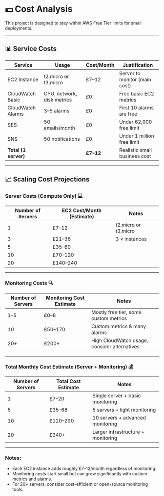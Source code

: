 # 💵 Cost Analysis

This project is designed to stay within AWS Free Tier limits for small deployments.

---

## 📊 Service Costs

| Service              | Usage                      | Cost/Month | Justification                 |
| -------------------- | -------------------------- | ---------- | ----------------------------- |
| EC2 Instance         | t2.micro or t3.micro       | £7–12      | Server to monitor (main cost) |
| CloudWatch Basic     | CPU, network, disk metrics | £0         | Free basic EC2 metrics        |
| CloudWatch Alarms    | 3–5 alarms                 | £0         | First 10 alarms are free      |
| SES                  | 50 emails/month            | £0         | Under 62,000 free limit       |
| SNS                  | 50 notifications           | £0         | Under 1 million free limit    |
| **Total (1 server)** |                            | **£7–12**  | Realistic small business cost |

---

## 📈 Scaling Cost Projections

### Server Costs (Compute Only) 💻

| Number of Servers | EC2 Cost/Month (Estimate) | Notes                |
| ----------------- | ------------------------- | -------------------- |
| 1                 | £7–12                     | t2.micro or t3.micro |
| 3                 | £21–36                    | 3 × instances        |
| 5                 | £35–60                    |                      |
| 10                | £70–120                   |                      |
| 20                | £140–240                  |                      |

---

### Monitoring Costs 🔍

| Number of Servers | Monitoring Cost Estimate | Notes                                        |
| ----------------- | ------------------------ | -------------------------------------------- |
| 1–5               | £0–8                     | Mostly free tier, some custom metrics        |
| 10                | £50–170                  | Custom metrics & many alarms                 |
| 20+               | £200+                    | High CloudWatch usage, consider alternatives |

---

### Total Monthly Cost Estimate (Server + Monitoring) 💰

| Number of Servers | Total Cost Estimate | Notes                              |
| ----------------- | ------------------- | ---------------------------------- |
| 1                 | £7–20               | Single server + basic monitoring   |
| 5                 | £35–68              | 5 servers + light monitoring       |
| 10                | £120–290            | 10 servers + advanced monitoring   |
| 20                | £340+               | Larger infrastructure + monitoring |

---

### Notes:

- Each EC2 instance adds roughly £7–12/month regardless of monitoring.
- Monitoring costs start small but can grow significantly with custom metrics and alarms.
- For 20+ servers, consider cost-efficient or open-source monitoring tools.
